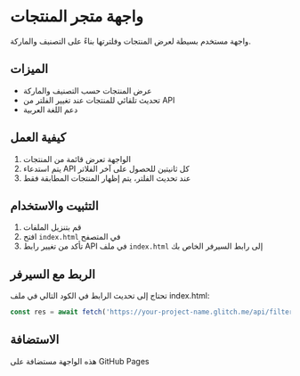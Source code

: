 # واجهة متجر المنتجات

واجهة مستخدم بسيطة لعرض المنتجات وفلترتها بناءً على التصنيف والماركة.

## الميزات

- عرض المنتجات حسب التصنيف والماركة
- تحديث تلقائي للمنتجات عند تغيير الفلتر من API
- دعم اللغة العربية

## كيفية العمل

1. الواجهة تعرض قائمة من المنتجات
2. يتم استدعاء API كل ثانيتين للحصول على آخر الفلاتر
3. عند تحديث الفلتر، يتم إظهار المنتجات المطابقة فقط

## التثبيت والاستخدام

1. قم بتنزيل الملفات
2. افتح `index.html` في المتصفح
3. تأكد من تغيير رابط API في ملف `index.html` إلى رابط السيرفر الخاص بك

## الربط مع السيرفر

تحتاج إلى تحديث الرابط في الكود التالي في ملف index.html:

```javascript
const res = await fetch('https://your-project-name.glitch.me/api/filter');
```

## الاستضافة

هذه الواجهة مستضافة على GitHub Pages 